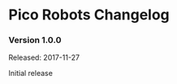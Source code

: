 Pico Robots Changelog
=====================

### Version 1.0.0
Released: 2017-11-27

Initial release
